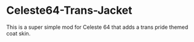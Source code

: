 # Celeste64-Trans-Jacket
This is a super simple mod for Celeste 64 that adds a trans pride themed coat skin.
